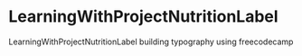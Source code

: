 # LearningWithProjectNutritionLabel
LearningWithProjectNutritionLabel building typography using freecodecamp
